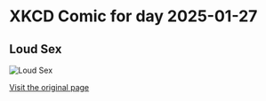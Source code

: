 
# XKCD Comic for day 2025-01-27

## Loud Sex

![Loud Sex](https://imgs.xkcd.com/comics/loud_sex.png "Spherical or parabolic reflectors would of course lead to aberrant behavior.")

[Visit the original page](https://xkcd.com/316/)
